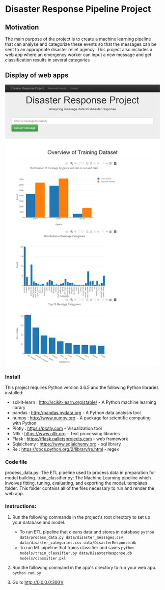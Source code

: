 # Disaster Response Pipeline Project

## Motivation
The main purpose of the project is to create a machine learning pipeline that can analyse and categorize these events so that the messages can be sent to an appropriate disaster relief agency. This project also includes a web app where an emergency worker can input a new message and get classification results in several categories


## Display of web apps

![](https://github.com/Andritjoe/Disaster-Response-Pipeline/blob/master/disaster-response-pipeline/Disasters%20(1).jpg)

### Install

This project requires Python version 3.6.5 and the following Python libraries installed:

- scikit-learn : http://scikit-learn.org/stable/ - A Python machine learning library
- pandas : http://pandas.pydata.org - A Python data analysis tool
- numpy : http://www.numpy.org - A package for scientific computing with Python
- Plotly : https://plotly.com - Visualization tool
- Nltk : https://www.nltk.org - Text processing libraries
- Flask : https://flask.palletsprojects.com - web framework
- Sqlalchemy : https://www.sqlalchemy.org - sql library
- Re : https://docs.python.org/2/library/re.html - regex


### Code file
process_data.py: The ETL pipeline used to process data in preparation for model building.
train_classifier.py: The Machine Learning pipeline which involves fitting, tuning, evaluating, and exporting the model.
templates folder: This folder contains all of the files necessary to run and render the web app.


### Instructions:
1. Run the following commands in the project's root directory to set up your database and model.

    - To run ETL pipeline that cleans data and stores in database
        `python data/process_data.py data/disaster_messages.csv data/disaster_categories.csv data/DisasterResponse.db`
    - To run ML pipeline that trains classifier and saves
        `python models/train_classifier.py data/DisasterResponse.db models/classifier.pkl`

2. Run the following command in the app's directory to run your web app.
    `python run.py`

3. Go to http://0.0.0.0:3001/
